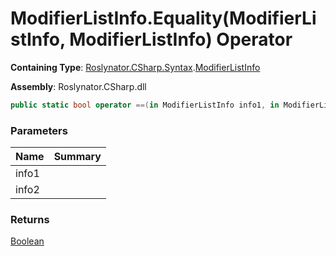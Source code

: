 # ModifierListInfo\.Equality\(ModifierListInfo, ModifierListInfo\) Operator

**Containing Type**: [Roslynator.CSharp.Syntax](../../README.md)\.[ModifierListInfo](../README.md)

**Assembly**: Roslynator\.CSharp\.dll

```csharp
public static bool operator ==(in ModifierListInfo info1, in ModifierListInfo info2)
```

### Parameters

| Name | Summary |
| ---- | ------- |
| info1 | |
| info2 | |

### Returns

[Boolean](https://docs.microsoft.com/en-us/dotnet/api/system.boolean)

